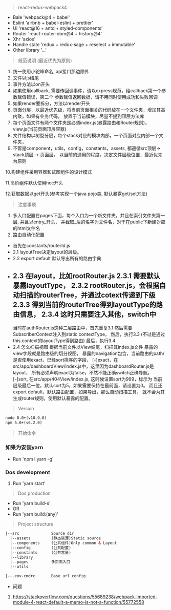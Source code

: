 >  react-redux-webpack4

* Bale 'webpack@4 + babel'
* Eslint 'airbnb + babel-eslint + prettier'
* Ui 'react@16 + antd + styled-components'
* Router 'react-router-dom@4 + history@4'
* Xhr 'axios'
* Handle state 'redux + redux-sage + reselect + immutable'
* Other library '...'

> 规范说明 (最近优先为原则)

1. 统一使用小驼峰命名, api接口那边除外
2. 文件以js结尾
3. 事件方法以on开头
4. 如果使用callback, 需要传回调事件，请以express规范，给callback第一个参数赋值错误，第二个
   参数赋值返回数据，请不用同时使用成功和失败回调
5. 如果render要拆分，方法以render开头
6. 页面分层，以最近优先级，将当前页面相关的代码放在一个文件夹，增加其高内聚，如果有业务代码，
   放置于当前模块，尽量不提到顶层方法库
7. 每个页面文件有两个文件夹是必须index.js(暴露路由和Router规则)，view.js(当前页面顶层容器)
8. 文件结构以树型分层，每个stack对应的模块内部，一个页面对应内部一个文件夹，
9. 不管是component，utils，config，constants，assets, 都遵循src顶层-> stack顶层 -> 页面层，
   以当前的通用的程度，决定文件层级位置，最近优先为原则
   
10.构建组件采用容器和试图组件的设计模式

11.高阶组件默认使用hoc开头

12.获取数据以get开头(参考实现一个java pojo类, 默认暴露get/set方法)


> 注意事项

1. 多入口配置在pages下面，每个入口为一个新文件夹，并且在索引文件夹第一层, 并且以entry_开头，
并截取_后的名字为文件名，对于在public下新建对应的html文件名
2. 路由自动化配置
- 首先在constants/routerId.js
- 2.1 layoutTree决定layout的层级。
- 2.2 export default 默认导出所有的路由字典
- 2.3 在layout，比如rootRouter.js
     2.3.1 需要默认暴露layoutType，
     2.3.2 rootRouter.js，会根据自动扫描的routerTree，并通过cotext传递到下级
     2.3.3 得到当前的routerTree得到layoutType的路由信息，
     2.3.4 这时只需要注入其他，switch中
     -----------------------------
     当时在authRouter.js这种二层路由中，首先重复3.1
     然后需要SubscriberContext注入到static contextType，
     然后，执行3.3 (不过是通过this.context的layoutType得到路由)
     最后，执行3.4
- 2.4 怎么扫描视图
     根据当前文件以View结尾，扫描其index.js文件
     暴露的view字段就是路由级的切分视图，
     暴露的navigation包含，当前路由的path/是否使用exact，已经sort排序的字段，
     [-]exact，在src/app/dashboardView/index.js中，这里因为dashboardRouter.js是layout，
     所有必须声明exact为false，不然不能正确switch正确导航。
     [-]sort, 在src/app/404View/index.js, 这时候设置sort为999，标示为
     当前层级最后一位，默认sort为5，如果需要保持在最前面，请设置为0。
     而且还export default，默认路由配置，如果导出，那么自动扫描工具，
     就不会为其生成router规则，使用默认暴露的配置。


> Version
```html
node 8.0+(v10.9.0)
npm 5.0+(v6.2.0)
```

> 开始命令
### 如果为安装yarn
* Run 'npm i yarn -g'

### Dos development
1. Run 'yarn start'


>  Dos production
* Run 'yarn build-s'
* OR
* Run 'yarn build:(any)'


>  Project structure
```html
|--src              Source dir
  |--assets         (静态资源)Static source
  |--components     (公共组件)Only common & Layout
  |--config         (公共配置)
  |--constants      (公共常量)
  |--library        
  |--pages          多页面入口
  |--utils

|--.env-cmdrc       Base url config
```

- 问题

1. https://stackoverflow.com/questions/55689238/webpack-imported-module-4-react-default-a-memo-is-not-a-function/55772558
